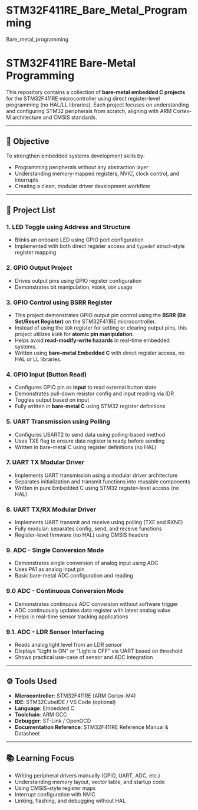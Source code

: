 # STM32F411RE_Bare_Metal_Programming
Bare_metal_programming
# STM32F411RE Bare-Metal Programming

This repository contains a collection of **bare-metal embedded C projects** for the STM32F411RE microcontroller using direct register-level programming (no HAL/LL libraries). Each project focuses on understanding and configuring STM32 peripherals from scratch, aligning with ARM Cortex-M architecture and CMSIS standards.

---

## 📌 Objective

To strengthen embedded systems development skills by:
- Programming peripherals without any abstraction layer
- Understanding memory-mapped registers, NVIC, clock control, and interrupts
- Creating a clean, modular driver development workflow

---

## 📁 Project List

### 1. **LED Toggle using Address and Structure**
- Blinks an onboard LED using GPIO port configuration
- Implemented with both direct register access and `typedef` struct-style register mapping

### 2. **GPIO Output Project**
- Drives output pins using GPIO register configuration
- Demonstrates bit manipulation, `MODER`, `ODR` usage

### 3. **GPIO Control using BSRR Register**
- This project demonstrates GPIO output pin control using the **BSRR (Bit Set/Reset Register)** on the STM32F411RE microcontroller.
- Instead of using the `ODR` register for setting or clearing output pins, this project utilizes `BSRR` for **atomic pin manipulation**.
- Helps avoid **read-modify-write hazards** in real-time embedded systems.
- Written using **bare-metal Embedded C** with direct register access, no HAL or LL libraries.

### 4. **GPIO Input (Button Read)**
- Configures GPIO pin as **input** to read external button state
- Demonstrates pull-down resistor config and input reading via IDR
- Toggles output based on input
- Fully written in **bare-metal C** using STM32 register definitions

### 5. **UART Transmission using Polling**
- Configures USART2 to send data using polling-based method
- Uses TXE flag to ensure data register is ready before sending
- Written in bare-metal C using register definitions (no HAL)

### 7. **UART TX Modular Driver**
- Implements UART transmission using a modular driver architecture
- Separates initialization and transmit functions into reusable components
- Written in pure Embedded C using STM32 register-level access (no HAL)

### 8. **UART TX/RX Modular Driver**
- Implements UART transmit and receive using polling (TXE and RXNE)
- Fully modular: separates config, send, and receive functions
- Register-level firmware (no HAL) using CMSIS headers


### 9. **ADC - Single Conversion Mode**
- Demonstrates single conversion of analog input using ADC
- Uses PA1 as analog input pin
- Basic bare-metal ADC configuration and reading

### 9.0 **ADC - Continuous Conversion Mode**
- Demonstrates continuous ADC conversion without software trigger
- ADC continuously updates data register with latest analog value
- Helps in real-time sensor tracking applications

### 9.1. **ADC - LDR Sensor Interfacing**
- Reads analog light level from an LDR sensor
- Displays "Light is ON" or "Light is OFF" via UART based on threshold
- Shows practical use-case of sensor and ADC integration


---

## ⚙️ Tools Used

- **Microcontroller**: STM32F411RE (ARM Cortex-M4)
- **IDE**: STM32CubeIDE / VS Code (optional)
- **Language**: Embedded C
- **Toolchain**: ARM GCC
- **Debugger**: ST-Link / OpenOCD
- **Documentation Reference**: STM32F411RE Reference Manual & Datasheet

---

## 📚 Learning Focus

- Writing peripheral drivers manually (GPIO, UART, ADC, etc.)
- Understanding memory layout, vector table, and startup code
- Using CMSIS-style register maps
- Interrupt configuration with NVIC
- Linking, flashing, and debugging without HAL


